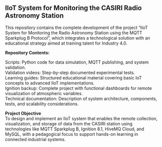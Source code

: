 ## IIoT System for Monitoring the CASIRI Radio Astronomy Station

This repository contains the complete development of the project “IIoT System for Monitoring the Radio Astronomy Station using the MQTT Sparkplug B Protocol”, which integrates a technological solution with an educational strategy aimed at training talent for Industry 4.0.

**Repository Contents:**

Scripts: Python code for data simulation, MQTT publishing, and system validation.  
Validation videos: Step-by-step documented experimental tests.  
Learning guides: Structured educational material covering basic IoT concepts to advanced IIoT implementations.  
Ignition backup: Complete project with functional dashboards for remote visualization of atmospheric variables.  
Technical documentation: Description of system architecture, components, tests, and scalability considerations.  

**Project Objective**  
To design and implement an IIoT system that enables the remote collection, visualization, and storage of data from the CASIRI station using technologies like MQTT Sparkplug B, Ignition 8.1, HiveMQ Cloud, and MySQL, with a pedagogical focus to support hands-on learning in connected industrial systems.

